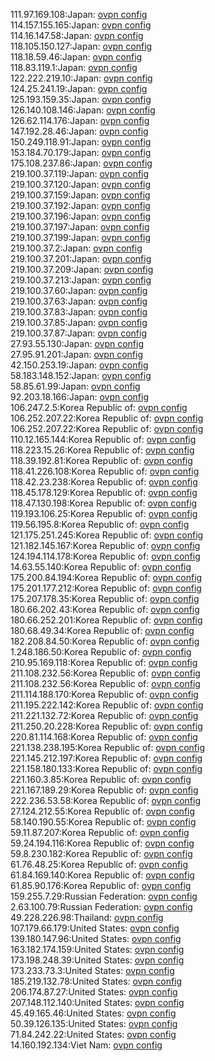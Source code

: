 111.97.169.108:Japan: [ovpn config](vpn/111_97_169_108.ovpn)  
114.157.155.165:Japan: [ovpn config](vpn/114_157_155_165.ovpn)  
114.16.147.58:Japan: [ovpn config](vpn/114_16_147_58.ovpn)  
118.105.150.127:Japan: [ovpn config](vpn/118_105_150_127.ovpn)  
118.18.59.46:Japan: [ovpn config](vpn/118_18_59_46.ovpn)  
118.83.119.1:Japan: [ovpn config](vpn/118_83_119_1.ovpn)  
122.222.219.10:Japan: [ovpn config](vpn/122_222_219_10.ovpn)  
124.25.241.19:Japan: [ovpn config](vpn/124_25_241_19.ovpn)  
125.193.159.35:Japan: [ovpn config](vpn/125_193_159_35.ovpn)  
126.140.108.146:Japan: [ovpn config](vpn/126_140_108_146.ovpn)  
126.62.114.176:Japan: [ovpn config](vpn/126_62_114_176.ovpn)  
147.192.28.46:Japan: [ovpn config](vpn/147_192_28_46.ovpn)  
150.249.118.91:Japan: [ovpn config](vpn/150_249_118_91.ovpn)  
153.184.70.179:Japan: [ovpn config](vpn/153_184_70_179.ovpn)  
175.108.237.86:Japan: [ovpn config](vpn/175_108_237_86.ovpn)  
219.100.37.119:Japan: [ovpn config](vpn/219_100_37_119.ovpn)  
219.100.37.120:Japan: [ovpn config](vpn/219_100_37_120.ovpn)  
219.100.37.159:Japan: [ovpn config](vpn/219_100_37_159.ovpn)  
219.100.37.192:Japan: [ovpn config](vpn/219_100_37_192.ovpn)  
219.100.37.196:Japan: [ovpn config](vpn/219_100_37_196.ovpn)  
219.100.37.197:Japan: [ovpn config](vpn/219_100_37_197.ovpn)  
219.100.37.199:Japan: [ovpn config](vpn/219_100_37_199.ovpn)  
219.100.37.2:Japan: [ovpn config](vpn/219_100_37_2.ovpn)  
219.100.37.201:Japan: [ovpn config](vpn/219_100_37_201.ovpn)  
219.100.37.209:Japan: [ovpn config](vpn/219_100_37_209.ovpn)  
219.100.37.213:Japan: [ovpn config](vpn/219_100_37_213.ovpn)  
219.100.37.60:Japan: [ovpn config](vpn/219_100_37_60.ovpn)  
219.100.37.63:Japan: [ovpn config](vpn/219_100_37_63.ovpn)  
219.100.37.83:Japan: [ovpn config](vpn/219_100_37_83.ovpn)  
219.100.37.85:Japan: [ovpn config](vpn/219_100_37_85.ovpn)  
219.100.37.87:Japan: [ovpn config](vpn/219_100_37_87.ovpn)  
27.93.55.130:Japan: [ovpn config](vpn/27_93_55_130.ovpn)  
27.95.91.201:Japan: [ovpn config](vpn/27_95_91_201.ovpn)  
42.150.253.19:Japan: [ovpn config](vpn/42_150_253_19.ovpn)  
58.183.148.152:Japan: [ovpn config](vpn/58_183_148_152.ovpn)  
58.85.61.99:Japan: [ovpn config](vpn/58_85_61_99.ovpn)  
92.203.18.166:Japan: [ovpn config](vpn/92_203_18_166.ovpn)  
106.247.2.5:Korea Republic of: [ovpn config](vpn/106_247_2_5.ovpn)  
106.252.207.22:Korea Republic of: [ovpn config](vpn/106_252_207_22.ovpn)  
106.252.207.22:Korea Republic of: [ovpn config](vpn/106_252_207_22.ovpn)  
110.12.165.144:Korea Republic of: [ovpn config](vpn/110_12_165_144.ovpn)  
118.223.15.26:Korea Republic of: [ovpn config](vpn/118_223_15_26.ovpn)  
118.39.192.81:Korea Republic of: [ovpn config](vpn/118_39_192_81.ovpn)  
118.41.226.108:Korea Republic of: [ovpn config](vpn/118_41_226_108.ovpn)  
118.42.23.238:Korea Republic of: [ovpn config](vpn/118_42_23_238.ovpn)  
118.45.178.129:Korea Republic of: [ovpn config](vpn/118_45_178_129.ovpn)  
118.47.130.198:Korea Republic of: [ovpn config](vpn/118_47_130_198.ovpn)  
119.193.106.25:Korea Republic of: [ovpn config](vpn/119_193_106_25.ovpn)  
119.56.195.8:Korea Republic of: [ovpn config](vpn/119_56_195_8.ovpn)  
121.175.251.245:Korea Republic of: [ovpn config](vpn/121_175_251_245.ovpn)  
121.182.145.167:Korea Republic of: [ovpn config](vpn/121_182_145_167.ovpn)  
124.194.114.178:Korea Republic of: [ovpn config](vpn/124_194_114_178.ovpn)  
14.63.55.140:Korea Republic of: [ovpn config](vpn/14_63_55_140.ovpn)  
175.200.84.194:Korea Republic of: [ovpn config](vpn/175_200_84_194.ovpn)  
175.201.177.212:Korea Republic of: [ovpn config](vpn/175_201_177_212.ovpn)  
175.207.178.35:Korea Republic of: [ovpn config](vpn/175_207_178_35.ovpn)  
180.66.202.43:Korea Republic of: [ovpn config](vpn/180_66_202_43.ovpn)  
180.66.252.201:Korea Republic of: [ovpn config](vpn/180_66_252_201.ovpn)  
180.68.49.34:Korea Republic of: [ovpn config](vpn/180_68_49_34.ovpn)  
182.208.84.50:Korea Republic of: [ovpn config](vpn/182_208_84_50.ovpn)  
1.248.186.50:Korea Republic of: [ovpn config](vpn/1_248_186_50.ovpn)  
210.95.169.118:Korea Republic of: [ovpn config](vpn/210_95_169_118.ovpn)  
211.108.232.56:Korea Republic of: [ovpn config](vpn/211_108_232_56.ovpn)  
211.108.232.56:Korea Republic of: [ovpn config](vpn/211_108_232_56.ovpn)  
211.114.188.170:Korea Republic of: [ovpn config](vpn/211_114_188_170.ovpn)  
211.195.222.142:Korea Republic of: [ovpn config](vpn/211_195_222_142.ovpn)  
211.221.132.72:Korea Republic of: [ovpn config](vpn/211_221_132_72.ovpn)  
211.250.20.228:Korea Republic of: [ovpn config](vpn/211_250_20_228.ovpn)  
220.81.114.168:Korea Republic of: [ovpn config](vpn/220_81_114_168.ovpn)  
221.138.238.195:Korea Republic of: [ovpn config](vpn/221_138_238_195.ovpn)  
221.145.212.197:Korea Republic of: [ovpn config](vpn/221_145_212_197.ovpn)  
221.158.180.133:Korea Republic of: [ovpn config](vpn/221_158_180_133.ovpn)  
221.160.3.85:Korea Republic of: [ovpn config](vpn/221_160_3_85.ovpn)  
221.167.189.29:Korea Republic of: [ovpn config](vpn/221_167_189_29.ovpn)  
222.236.53.58:Korea Republic of: [ovpn config](vpn/222_236_53_58.ovpn)  
27.124.212.55:Korea Republic of: [ovpn config](vpn/27_124_212_55.ovpn)  
58.140.190.55:Korea Republic of: [ovpn config](vpn/58_140_190_55.ovpn)  
59.11.87.207:Korea Republic of: [ovpn config](vpn/59_11_87_207.ovpn)  
59.24.194.116:Korea Republic of: [ovpn config](vpn/59_24_194_116.ovpn)  
59.8.230.182:Korea Republic of: [ovpn config](vpn/59_8_230_182.ovpn)  
61.76.48.25:Korea Republic of: [ovpn config](vpn/61_76_48_25.ovpn)  
61.84.169.140:Korea Republic of: [ovpn config](vpn/61_84_169_140.ovpn)  
61.85.90.176:Korea Republic of: [ovpn config](vpn/61_85_90_176.ovpn)  
159.255.7.29:Russian Federation: [ovpn config](vpn/159_255_7_29.ovpn)  
2.63.100.79:Russian Federation: [ovpn config](vpn/2_63_100_79.ovpn)  
49.228.226.98:Thailand: [ovpn config](vpn/49_228_226_98.ovpn)  
107.179.66.179:United States: [ovpn config](vpn/107_179_66_179.ovpn)  
139.180.147.96:United States: [ovpn config](vpn/139_180_147_96.ovpn)  
163.182.174.159:United States: [ovpn config](vpn/163_182_174_159.ovpn)  
173.198.248.39:United States: [ovpn config](vpn/173_198_248_39.ovpn)  
173.233.73.3:United States: [ovpn config](vpn/173_233_73_3.ovpn)  
185.219.132.78:United States: [ovpn config](vpn/185_219_132_78.ovpn)  
206.174.87.27:United States: [ovpn config](vpn/206_174_87_27.ovpn)  
207.148.112.140:United States: [ovpn config](vpn/207_148_112_140.ovpn)  
45.49.165.46:United States: [ovpn config](vpn/45_49_165_46.ovpn)  
50.39.126.135:United States: [ovpn config](vpn/50_39_126_135.ovpn)  
71.84.242.22:United States: [ovpn config](vpn/71_84_242_22.ovpn)  
14.160.192.134:Viet Nam: [ovpn config](vpn/14_160_192_134.ovpn)  
